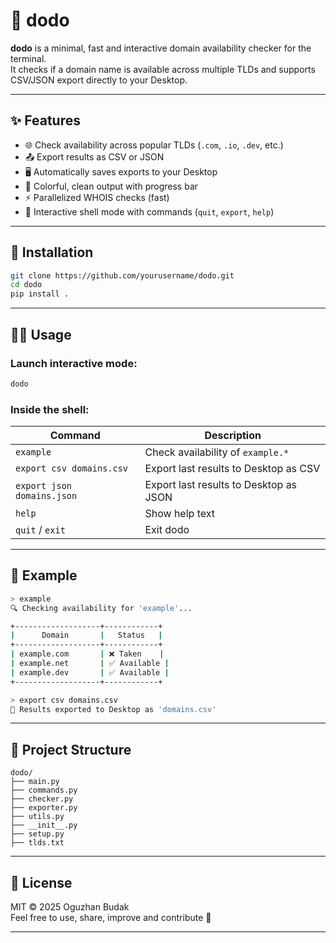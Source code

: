 # 🦤 dodo

**dodo** is a minimal, fast and interactive domain availability checker for the terminal.  
It checks if a domain name is available across multiple TLDs and supports CSV/JSON export directly to your Desktop.

---

## ✨ Features

- 🌐 Check availability across popular TLDs (`.com`, `.io`, `.dev`, etc.)
- 📤 Export results as CSV or JSON
- 🖥️ Automatically saves exports to your Desktop
- 🎨 Colorful, clean output with progress bar
- ⚡ Parallelized WHOIS checks (fast)
- 🧠 Interactive shell mode with commands (`quit`, `export`, `help`)

---

## 🚀 Installation

```bash
git clone https://github.com/yourusername/dodo.git
cd dodo
pip install .
```

---

## 🧑‍💻 Usage

### Launch interactive mode:
```bash
dodo
```

### Inside the shell:

| Command                         | Description                             |
|----------------------------------|-----------------------------------------|
| `example`                        | Check availability of `example.*`       |
| `export csv domains.csv`         | Export last results to Desktop as CSV   |
| `export json domains.json`       | Export last results to Desktop as JSON  |
| `help`                           | Show help text                          |
| `quit` / `exit`                  | Exit dodo                               |

---

## 🧪 Example

```bash
> example
🔍 Checking availability for 'example'...

+-------------------+------------+
|      Domain       |   Status   |
+-------------------+------------+
| example.com       | ❌ Taken    |
| example.net       | ✅ Available |
| example.dev       | ✅ Available |
+-------------------+------------+

> export csv domains.csv
💾 Results exported to Desktop as 'domains.csv'
```

---

## 🧱 Project Structure

```
dodo/
├── main.py
├── commands.py
├── checker.py
├── exporter.py
├── utils.py
├── __init__.py
├── setup.py
├── tlds.txt
```

---

## 📜 License

MIT © 2025 Oguzhan Budak  
Feel free to use, share, improve and contribute 🙌

---

